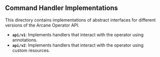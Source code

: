 ## Command Handler Implementations

This directory contains implementations of abstract interfaces for different versions of the Arcane Operator API.

- **`api/v1`**: Implements handlers that interact with the operator using annotations.
- **`api/v2`**: Implements handlers that interact with the operator using custom resources.
